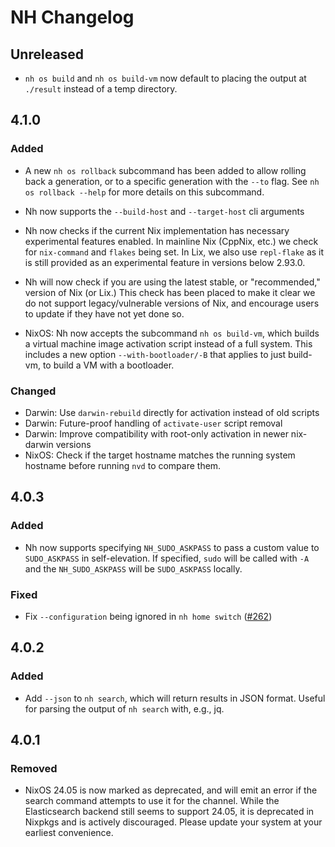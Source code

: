 <!-- markdownlint-disable no-duplicate-headings -->

# NH Changelog

## Unreleased

- `nh os build` and `nh os build-vm` now default to placing the output at
  `./result` instead of a temp directory.

## 4.1.0

### Added

- A new `nh os rollback` subcommand has been added to allow rolling back a
  generation, or to a specific generation with the `--to` flag. See
  `nh os rollback --help` for more details on this subcommand.

- Nh now supports the `--build-host` and `--target-host` cli arguments

- Nh now checks if the current Nix implementation has necessary experimental
  features enabled. In mainline Nix (CppNix, etc.) we check for `nix-command`
  and `flakes` being set. In Lix, we also use `repl-flake` as it is still
  provided as an experimental feature in versions below 2.93.0.

- Nh will now check if you are using the latest stable, or "recommended,"
  version of Nix (or Lix.) This check has been placed to make it clear we do not
  support legacy/vulnerable versions of Nix, and encourage users to update if
  they have not yet done so.

- NixOS: Nh now accepts the subcommand `nh os build-vm`, which builds a virtual
  machine image activation script instead of a full system. This includes a new
  option `--with-bootloader/-B` that applies to just build-vm, to build a VM
  with a bootloader.

### Changed

- Darwin: Use `darwin-rebuild` directly for activation instead of old scripts
- Darwin: Future-proof handling of `activate-user` script removal
- Darwin: Improve compatibility with root-only activation in newer nix-darwin
  versions
- NixOS: Check if the target hostname matches the running system hostname before
  running `nvd` to compare them.

## 4.0.3

### Added

- Nh now supports specifying `NH_SUDO_ASKPASS` to pass a custom value to
  `SUDO_ASKPASS` in self-elevation. If specified, `sudo` will be called with
  `-A` and the `NH_SUDO_ASKPASS` will be `SUDO_ASKPASS` locally.

### Fixed

- Fix `--configuration` being ignored in `nh home switch`
  ([#262](https://github.com/nix-community/nh/issues/262))

## 4.0.2

### Added

- Add `--json` to `nh search`, which will return results in JSON format. Useful
  for parsing the output of `nh search` with, e.g., jq.

## 4.0.1

### Removed

- NixOS 24.05 is now marked as deprecated, and will emit an error if the search
  command attempts to use it for the channel. While the Elasticsearch backend
  still seems to support 24.05, it is deprecated in Nixpkgs and is actively
  discouraged. Please update your system at your earliest convenience.
